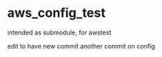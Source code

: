# aws_config_test
intended as submodule, for awstest

edit to have new commit
another commit on config
